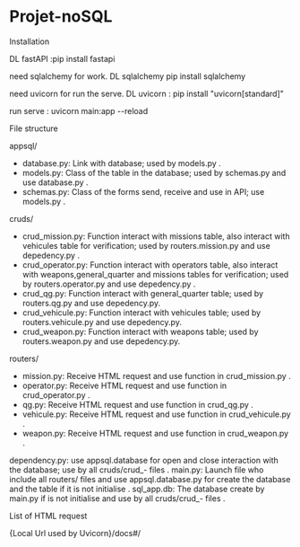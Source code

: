 # Projet-noSQL

Installation

DL fastAPI :pip install fastapi

need sqlalchemy for work.
DL sqlalchemy pip install sqlalchemy

need uvicorn for run the serve.
DL uvicorn : pip install "uvicorn[standard]"

run serve : uvicorn main:app --reload

File structure

appsql/
- database.py: Link with database; used by models.py .
- models.py: Class of the table in the database; used by schemas.py and use database.py .
- schemas.py: Class of the forms send, receive and use in API; use models.py .

cruds/
- crud_mission.py: Function interact with missions table, also interact with vehicules table for verification; used by routers.mission.py and use depedency.py .
- crud_operator.py: Function interact with operators table, also interact with weapons,general_quarter and missions tables for verification; used by routers.operator.py and use depedency.py .
- crud_qg.py: Function interact with general_quarter table; used by routers.qg.py and use depedency.py.
- crud_vehicule.py:  Function interact with vehicules table; used by routers.vehicule.py and use depedency.py.
- crud_weapon.py: Function interact with weapons table; used by routers.weapon.py and use depedency.py.

routers/
- mission.py: Receive HTML request and use function in crud_mission.py .
- operator.py: Receive HTML request and use function in crud_operator.py .
- qg.py: Receive HTML request and use function in crud_qg.py .
- vehicule.py: Receive HTML request and use function in crud_vehicule.py .
- weapon.py: Receive HTML request and use function in crud_weapon.py .

dependency.py: use appsql.database for open and close interaction with the database; use by all cruds/crud_- files .
main.py: Launch file who include all routers/ files and use appsql.database.py for create the database and the table if it is not initialise .
sql_app.db: The database create by main.py if is not initialise and use by all cruds/crud_- files .

List of HTML request

{Local Url used by Uvicorn}/docs#/
